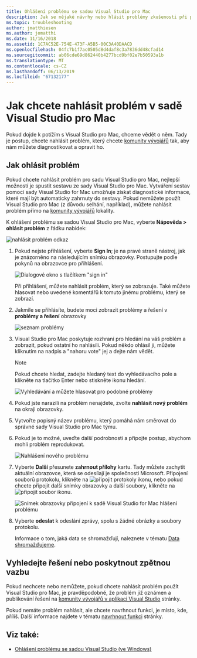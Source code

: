```yaml
---
title: Ohlášení problému se sadou Visual Studio pro Mac
description: Jak se nějaké návrhy nebo hlásit problémy zkušenosti při používání sady Visual Studio pro Mac.
ms.topic: troubleshooting
author: jmatthiesen
ms.author: jomatthi
ms.date: 11/16/2018
ms.assetid: 1C7AC52E-754E-473F-A5B5-00C3A40DAACD
ms.openlocfilehash: 04fc7b1f7ac0505d8d4daf8c3a7836dd48cfad14
ms.sourcegitcommit: ab06cde69d862440b4277bcd9bf02e7b50593a1b
ms.translationtype: MT
ms.contentlocale: cs-CZ
ms.lasthandoff: 06/13/2019
ms.locfileid: "67132177"
---
```

# <a name="how-to-report-a-problem-in-visual-studio-for-mac"></a>Jak chcete nahlásit problém v sadě Visual Studio pro Mac

Pokud dojde k potížím s Visual Studio pro Mac, chceme vědět o něm. Tady je postup, chcete nahlásit problém, který chcete [komunity vývojářů](https://developercommunity.visualstudio.com/spaces/41/index.html) tak, aby nám můžete diagnostikovat a opravit ho.

## <a name="how-to-report-a-problem"></a>Jak ohlásit problém

Pokud chcete nahlásit problém pro sadu Visual Studio pro Mac, nejlepší možností je spustit sestavu ze sady Visual Studio pro Mac. Vytváření sestav pomocí sady Visual Studio for Mac umožňuje získat diagnostické informace, které mají být automaticky zahrnuty do sestavy. Pokud nemůžete použít Visual Studio pro Mac (z důvodu selhání, například), můžete nahlásit problém přímo na [komunity vývojářů](https://developercommunity.visualstudio.com/content/problem/post.html?space=41) lokality.

K ohlášení problému se sadou Visual Studio pro Mac, vyberte **Nápověda > ohlásit problém** z řádku nabídek:

![nahlásit problém odkaz](media/report-problem-image1.png)

1. Pokud nejste přihlášení, vyberte **Sign In**; je na pravé straně nástroj, jak je znázorněno na následujícím snímku obrazovky. Postupujte podle pokynů na obrazovce pro přihlášení.

    ![Dialogové okno s tlačítkem "sign in"](media/report-problem-image2.png)

    Při přihlášení, můžete nahlásit problém, který se zobrazuje. Také můžete hlasovat nebo uvedené komentářů k tomuto jinému problému, který se zobrazí.

1. Jakmile se přihlásíte, budete moci zobrazit problémy a řešení v **problémy a řešení** obrazovky

    ![seznam problémy](media/report-problem-image3.png)

1. Visual Studio pro Mac poskytuje rozhraní pro hledání na váš problém a zobrazit, pokud ostatní ho nahlásili. Pokud někdo ohlásil ji, můžete kliknutím na nadpis a "nahoru vote" jej a dejte nám vědět.
   > [!NOTE]
   > Pokud chcete hledat, zadejte hledaný text do vyhledávacího pole a klikněte na tlačítko Enter nebo stiskněte ikonu hledání.

   ![Vyhledávání a můžete hlasovat pro podobné problémy](media/report-problem-image4.png)

1. Pokud jste narazili na problém nenajdete, zvolte **nahlásit nový problém** na okraji obrazovky.

1. Vytvořte popisný název problému, který pomáhá nám směrovat do správné sady Visual Studio pro Mac týmu.

1. Pokud je to možné, uveďte další podrobnosti a připojte postup, abychom mohli problém reprodukovat.

   ![Nahlášení nového problému](media/report-problem-image5.png)

1. Vyberte **Další** přesunete **zahrnout přílohy** kartu. Tady můžete zachytit aktuální obrazovce, která se odesílají je společnosti Microsoft. Připojení souborů protokolu, klikněte na ![připojit protokoly](media/report-problem-attach-logs.png) ikonu, nebo pokud chcete připojit další snímky obrazovky a další soubory, klikněte na ![připojit soubor](media/report-problem-attach-file.png) ikonu.

   ![Snímek obrazovky připojení k sadě Visual Studio for Mac hlášení problému](media/report-problem-image6.png)

1. Vyberte **odeslat** k odeslání zprávy, spolu s žádné obrázky a soubory protokolu.

   Informace o tom, jaká data se shromažďují, naleznete v tématu [Data shromažďujeme](/visualstudio/ide/developer-community-privacy#data-we-collect).

## <a name="search-for-solutions-or-provide-feedback"></a>Vyhledejte řešení nebo poskytnout zpětnou vazbu

Pokud nechcete nebo nemůžete, pokud chcete nahlásit problém použít Visual Studio pro Mac, je pravděpodobné, že problém již oznámen a publikování řešení na [komunity vývojářů v aplikaci Visual Studio](https://developercommunity.visualstudio.com/) stránky.

Pokud nemáte problém nahlásit, ale chcete navrhnout funkci, je místo, kde, příliš. Další informace najdete v tématu [navrhnout funkci](https://developercommunity.visualstudio.com/content/idea/post.html?space=41) stránky.

## <a name="see-also"></a>Viz také:

- [Ohlášení problému se sadou Visual Studio (ve Windows)](/visualstudio/ide/how-to-report-a-problem-with-visual-studio-2017)
